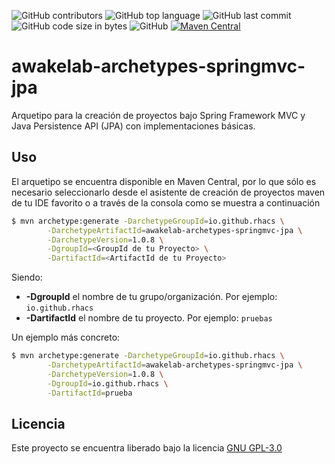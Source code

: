 ![GitHub contributors](https://img.shields.io/github/contributors/rhacs/awakelab-archetypes-springmvc-jpa) ![GitHub top language](https://img.shields.io/github/languages/top/rhacs/awakelab-archetypes-springmvc-jpa) ![GitHub last commit](https://img.shields.io/github/last-commit/rhacs/awakelab-archetypes-springmvc-jpa) ![GitHub code size in bytes](https://img.shields.io/github/languages/code-size/rhacs/awakelab-archetypes-springmvc-jpa) ![GitHub](https://img.shields.io/github/license/rhacs/awakelab-archetypes-springmvc-jpa) [![Maven Central](https://img.shields.io/maven-central/v/io.github.rhacs/awakelab-archetypes-springmvc-jpa.svg?label=Maven%20Central)](https://search.maven.org/search?q=g:%22io.github.rhacs%22%20AND%20a:%22awakelab-archetypes-springmvc-jpa%22)

# awakelab-archetypes-springmvc-jpa
Arquetipo para la creación de proyectos bajo Spring Framework MVC y Java Persistence API (JPA) con implementaciones básicas.

## Uso
El arquetipo se encuentra disponible en Maven Central, por lo que sólo es necesario seleccionarlo desde el asistente de creación de proyectos maven de tu IDE favorito o a través de la consola como se muestra a continuación

```bash
$ mvn archetype:generate -DarchetypeGroupId=io.github.rhacs \
        -DarchetypeArtifactId=awakelab-archetypes-springmvc-jpa \
        -DarchetypeVersion=1.0.8 \
        -DgroupId=<GroupId de tu Proyecto> \
        -DartifactId=<ArtifactId de tu Proyecto>
```

Siendo:

 * **-DgroupId** el nombre de tu grupo/organización. Por ejemplo: `io.github.rhacs`
 * **-DartifactId** el nombre de tu proyecto. Por ejemplo: `pruebas`


Un ejemplo más concreto:

```bash
$ mvn archetype:generate -DarchetypeGroupId=io.github.rhacs \
        -DarchetypeArtifactId=awakelab-archetypes-springmvc-jpa \
        -DarchetypeVersion=1.0.8 \
        -DgroupId=io.github.rhacs \
        -DartifactId=prueba
```

## Licencia
Este proyecto se encuentra liberado bajo la licencia [GNU GPL-3.0](https://opensource.org/licenses/GPL-3.0)

